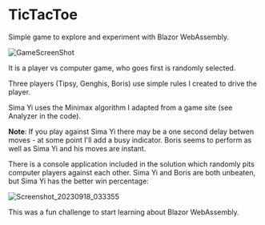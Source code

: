# TicTacToe

Simple game to explore and experiment with Blazor WebAssembly.

![GameScreenShot](https://github.com/daharper/TicTacToe/assets/2164086/9313a024-9827-45bb-bcac-8be3ce78cbfc)

It is a player vs computer game, who goes first is randomly selected.

Three players (Tipsy, Genghis, Boris) use simple rules I created to drive the player.

Sima Yi uses the Minimax algorithm I adapted from a game site (see Analyzer in the code).

**Note**: If you play against Sima Yi there may be a one second delay betwen moves - at some point I'll
add a busy indicator. Boris seems to perform as well as Sima Yi and his moves are instant.

There is a console application included in the solution which randomly pits computer 
players against each other. Sima Yi and Boris are both unbeaten, but Sima Yi has the
better win percentage:

![Screenshot_20230918_033355](https://github.com/daharper/TicTacToe/assets/2164086/df55a205-8246-4100-9a28-e8d1c9298993)

This was a fun challenge to start learning about Blazor WebAssembly.
